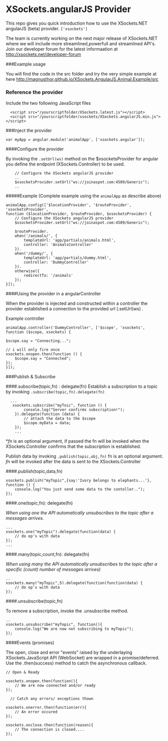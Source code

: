 # XSockets.angularJS Provider

This repo gives you quick introduction how to use the XSockets.NET angularJS (beta) provider.  `['xsockets']`

The team is currently working on the next major release of XSockets.NET where we will include more streamlined,powerfull and streamlined API's.  Join our developer forum for the latest informaation at http://xsockets.net/developer-forum 

###Example usage

You will find the code in the src folder and try the very simple example at here http://magnusthor.github.io/XSockets.AngularJS.Animal.Example/src

### Reference the provider

Include the two following JavaScript files

      <script src="/yourscriptfolder/XSockets.latest.js"></script>
      <script src="/yourscriptfolder/xsockets/XSockets.angularJS.min.js"></script>


###Inject the provider 

    var myApp = angular.module('animalApp', ['xsockets.angular']);

####Configure the provider

By invoking the `.setUrl(ws)` method on the $xsocketsProvider for angular you define the endpoint (XSockets.Controller) to be used.

        // Configure the XSockets angularJS provider
        ..
        $xsocketsProvider.setUrl("ws://joinaspot.com:4509/Generic");
        ..

#####Example (Complete example using the `animalApp` as describe above)

    animalApp.config(['$locationProvider', '$routeProvider', 'xsocketsProvider',
    function ($locationProvider, $routeProvider, $xsocketsProvider) {
        // Configure the XSockets angularJS provider
        $xsocketsProvider.setUrl("ws://joinaspot.com:4509/Generic");

        $routeProvider.
        when('/animals/', {
            templateUrl: 'app/partials/animals.html',
            controller: 'AnimalsController'
        }).
        when('/dummy/', {
            templateUrl: 'app/partials/dummy.html',
            controller: 'DummyController'
        }).
        otherwise({
            redirectTo: '/animals'
        });
    }]);


####Using the provider in a angularController

When the provider is injected and constructed within a controller the provider established a connection to the provided url (.setUrl(ws) .  

Example controller

    animalApp.controller('DummyController', ['$scope', 'xsockets', function ($scope, xsockets) {

    $scope.say = "Connecting...";

    // i will only fire once
    xsockets.onopen.then(function () {
        $scope.say = "Connected";
    });
    }]);

###Publish & Subscribe

####.subscribe(topic,fn) : delegate(fn)
Establish a subscription to a topic by invoking `.subscribe(topic,fn).delegate(fn)`

      ...
       xsockets.subscribe("myToic", function () {
            console.log("Server confirms subscription!");
        }).delegate(function (data) {
            // attach the data to the $scope 
            $scope.myData = data;
        });
        ...
**fn* is an optional argument, if passed the fn will be invoked when the XSockets.Controller confirms that the subscription is established.

Publish data by invoking `.publish(topic,obj,fn)` fn is an optional argument. *fn* will be invoked after the data is sent to the XSockets.Controller

####.publish(topic,data,fn)

    xsockets.publish("myTopic",{say:'Ivory belongs to elephants...'}, function () {
        console.log("You just send some data to the contoller..");
    });
####.one(topic,fn): delegate(fn)

*When using one the API automatically unsubscribes to the topic after a messages arrives.*

    ...
    xsockets.one("myTopic").delegate(function(data) {
        // do op's with data
    });
    ...

####.many(topic,count,fn): delegate(fn)

*When using many the API automatically unsubscribes to the topic after a specific (count) number of messages arrives)*

    ..
    xsockets.many("myTopic",5).delegate(function(function(data) {
        // do op's with data
    });

####.unsubscribe(topic,fn)

To remove a subscription, invoke the .unsubscribe method.

    ..
    xsockets.unsubscribe("myTopic", function(){
        console.log("We are now not subscribing to myTopic");
    });

####Events (promises)

The open, close and error "events"  raised by the underlaying XSockets.JavaScript API (WebSocket) are wrapped in a promise/deferred.  Use the .then(success) method to catch the asynchronous callback. 

    // Open & Ready
    
    xsockets.onopen.then(function(){
        // We are now connected and/or ready
    });
    
      // Catch any errors/ exceptions thown
    
    xsockets.onerror.then(function(err){
        // An error occured
    });
    
    xsockets.onclose.then(function(reason){
        // The connection is closed....
    });
    
    
    
